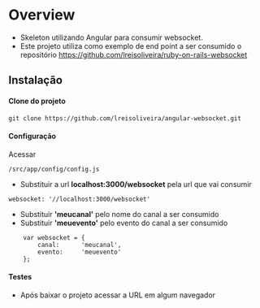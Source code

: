 # Overview

- Skeleton utilizando Angular para consumir websocket. 
- Este projeto utiliza como exemplo de end point a ser consumido o repositório https://github.com/lreisoliveira/ruby-on-rails-websocket 
 

## Instalação

#### Clone do projeto
    git clone https://github.com/lreisoliveira/angular-websocket.git

#### Configuração

Acessar

```
/src/app/config/config.js
```

- Substituir a url **localhost:3000/websocket** pela url que vai consumir         

```
websocket: '//localhost:3000/websocket'
```

- Substituir **'meucanal'** pelo nome do canal a ser consumido         
- Substituir **'meuevento'** pelo evento do canal a ser consumido         

```
    var websocket = {
        canal:      'meucanal',
        evento:     'meuevento'
    };
```

#### Testes

- Após baixar o projeto acessar a URL em algum navegador